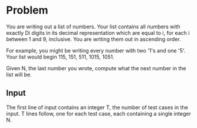 # Problem

You are writing out a list of numbers. Your list contains all numbers with exactly Di digits in its decimal representation which are equal to i, for each i between 1 and 9, inclusive. You are writing them out in ascending order.

For example, you might be writing every number with two '1's and one '5'. Your list would begin 115, 151, 511, 1015, 1051.

Given N, the last number you wrote, compute what the next number in the list will be.

## Input

The first line of input contains an integer T, the number of test cases in the input. T lines follow, one for each test case, each containing a single integer N.
